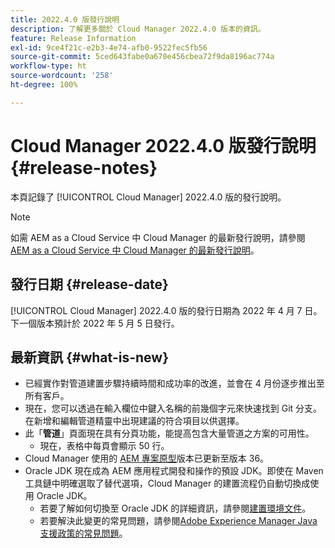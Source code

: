 ```yaml
---
title: 2022.4.0 版發行說明
description: 了解更多關於 Cloud Manager 2022.4.0 版本的資訊。
feature: Release Information
exl-id: 9ce4f21c-e2b3-4e74-afb0-9522fec5fb56
source-git-commit: 5ced643fabe0a670e456cbea72f9da8196ac774a
workflow-type: ht
source-wordcount: '258'
ht-degree: 100%

---
```


# Cloud Manager 2022.4.0 版發行說明 {#release-notes}

本頁記錄了 [!UICONTROL Cloud Manager] 2022.4.0 版的發行說明。

>[!NOTE]
>
>如需 AEM as a Cloud Service 中 Cloud Manager 的最新發行說明，請參閱 [AEM as a Cloud Service 中 Cloud Manager 的最新發行說明](https://experienceleague.adobe.com/zh-hant/docs/experience-manager-cloud-service/content/release-notes/cloud-manager/current)。

## 發行日期 {#release-date}

[!UICONTROL Cloud Manager] 2022.4.0 版的發行日期為 2022 年 4 月 7 日。下一個版本預計於 2022 年 5 月 5 日發行。

## 最新資訊 {#what-is-new}

* 已經實作對管道建置步驟持續時間和成功率的改進，並會在 4 月份逐步推出至所有客戶。
* 現在，您可以透過在輸入欄位中鍵入名稱的前幾個字元來快速找到 Git 分支。在新增和編輯管道精靈中出現建議的符合項目以供選擇。
* 此「**管道**」頁面現在具有分頁功能，能提高包含大量管道之方案的可用性。
   * 現在，表格中每頁會顯示 50 行。
* Cloud Manager 使用的 [AEM 專案原型](https://experienceleague.adobe.com/zh-hant/docs/experience-manager-core-components/using/developing/archetype/overview)版本已更新至版本 36。
* Oracle JDK 現在成為 AEM 應用程式開發和操作的預設 JDK。即使在 Maven 工具鏈中明確選取了替代選項，Cloud Manager 的建置流程仍自動切換成使用 Oracle JDK。
   * 若要了解如何切換至 Oracle JDK 的詳細資訊，請參閱[建置環境文件](/help/getting-started/build-environment.md#using-java-support)。
   * 若要解決此變更的常見問題，請參閱[Adobe Experience Manager Java 支援政策的常見問題](https://experienceleague.adobe.com/docs/experience-manager-65/assets/Java_Policy_for_Adobe_Experience_Manager.pdf)。
